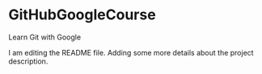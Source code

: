 # GitHubGoogleCourse
Learn Git with Google

I am editing the README file. Adding some more details about the project description.
